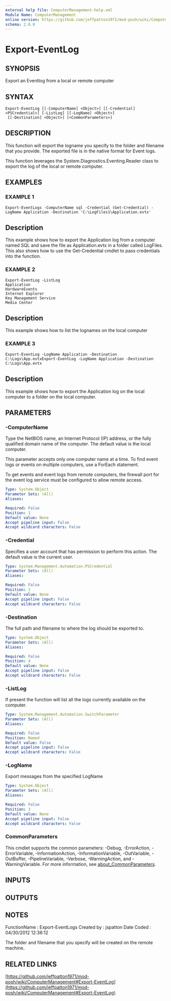 ```yaml
---
external help file: ComputerManagement-help.xml
Module Name: ComputerManagement
online version: https://github.com/jeffpatton1971/mod-posh/wiki/ComputerManagement#Export-EventLog
schema: 2.0.0
---
```


# Export-EventLog

## SYNOPSIS
Export an Eventlog from a local or remote computer

## SYNTAX

```
Export-EventLog [[-ComputerName] <Object>] [[-Credential] <PSCredential>] [-ListLog] [[-LogName] <Object>]
 [[-Destination] <Object>] [<CommonParameters>]
```

## DESCRIPTION
This function will export the logname you specify to the folder
and filename that you provide.
The exported file is in the native
format for Event logs.

This function leverages the System.Diagnostics.Eventing.Reader class
to export the log of the local or remote computer.

## EXAMPLES

### EXAMPLE 1
```
Export-EventLogs -ComputerName sql -Credential (Get-Credential) -LogName Application -Destination 'C:\LogFiles1\Application.evtx'
```

Description
-----------
This example shows how to export the Application log from a computer named SQL and save
the file as Application.evtx in a folder called LogFiles.
This also shows how to use
the Get-Credential cmdlet to pass credentials into the function.

### EXAMPLE 2
```
Export-EventLog -ListLog
Application
HardwareEvents
Internet Explorer
Key Management Service
Media Center
```

Description
-----------
This example shows how to list the lognames on the local computer

### EXAMPLE 3
```
Export-EventLog -LogName Application -Destination C:\Logs\App.evtxExport-EventLog -LogName Application -Destination C:\Logs\App.evtx
```

Description
-----------
This example shows how to export the Application log on the local computer to
a folder on the local computer.

## PARAMETERS

### -ComputerName
Type the NetBIOS name, an Internet Protocol (IP) address, or the fully
qualified domain name of the computer.
The default value is the local
computer.

This parameter accepts only one computer name at a time.
To find event logs
or events on multiple computers, use a ForEach statement.

To get events and event logs from remote computers, the firewall port for
the event log service must be configured to allow remote access.

```yaml
Type: System.Object
Parameter Sets: (All)
Aliases:

Required: False
Position: 1
Default value: None
Accept pipeline input: False
Accept wildcard characters: False
```

### -Credential
Specifies a user account that has permission to perform this action.
The
default value is the current user.

```yaml
Type: System.Management.Automation.PSCredential
Parameter Sets: (All)
Aliases:

Required: False
Position: 2
Default value: None
Accept pipeline input: False
Accept wildcard characters: False
```

### -Destination
The full path and filename to where the log should be exported to.

```yaml
Type: System.Object
Parameter Sets: (All)
Aliases:

Required: False
Position: 4
Default value: None
Accept pipeline input: False
Accept wildcard characters: False
```

### -ListLog
If present the function will list all the logs currently available on the
computer.

```yaml
Type: System.Management.Automation.SwitchParameter
Parameter Sets: (All)
Aliases:

Required: False
Position: Named
Default value: False
Accept pipeline input: False
Accept wildcard characters: False
```

### -LogName
Export messages from the specified LogName

```yaml
Type: System.Object
Parameter Sets: (All)
Aliases:

Required: False
Position: 3
Default value: None
Accept pipeline input: False
Accept wildcard characters: False
```

### CommonParameters
This cmdlet supports the common parameters: -Debug, -ErrorAction, -ErrorVariable, -InformationAction, -InformationVariable, -OutVariable, -OutBuffer, -PipelineVariable, -Verbose, -WarningAction, and -WarningVariable. For more information, see [about_CommonParameters](http://go.microsoft.com/fwlink/?LinkID=113216).

## INPUTS

## OUTPUTS

## NOTES
FunctionName : Export-EventLogs
Created by   : jspatton
Date Coded   : 04/30/2012 12:36:12

The folder and filename that you specify will be created on the remote machine.

## RELATED LINKS

[https://github.com/jeffpatton1971/mod-posh/wiki/ComputerManagement#Export-EventLog](https://github.com/jeffpatton1971/mod-posh/wiki/ComputerManagement#Export-EventLog)

